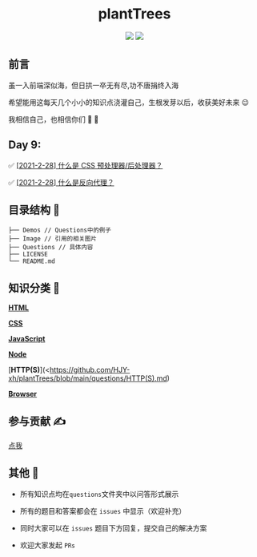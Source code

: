 <h1 align="center">plantTrees</h1>

<p align="center">
  <img src="https://img.shields.io/badge/license-MIT-blue.svg"> 
  <a href="https://github.com/HJY-xh/plantTrees/pulls"><img src="https://img.shields.io/badge/PRs-welcome-brightgreen.svg"></a>
</p>

## 前言

虽一入前端深似海，但日拱一卒无有尽,功不唐捐终入海

希望能用这每天几个小小的知识点浇灌自己，生根发芽以后，收获美好未来 😉

我相信自己，也相信你们 💪 💪

## Day 9:

✅ [[2021-2-28] 什么是 CSS 预处理器/后处理器？](https://github.com/HJY-xh/plantTrees/issues/17)

✅ [[2021-2-28] 什么是反向代理？](https://github.com/HJY-xh/plantTrees/issues/18)

## 目录结构 📁

```
├── Demos // Questions中的例子
├── Image // 引用的相关图片
├── Questions // 具体内容
├── LICENSE
└── README.md
```

## 知识分类 📄

[**HTML**](https://github.com/HJY-xh/plantTrees/blob/main/questions/HTML.md)

[**CSS**](https://github.com/HJY-xh/plantTrees/blob/main/questions/CSS.md)

[**JavaScript**](https://github.com/HJY-xh/plantTrees/blob/main/questions/JavaScript.md)

[**Node**](https://github.com/HJY-xh/plantTrees/blob/main/questions/Node.md)

[**HTTP(S)**](<https://github.com/HJY-xh/plantTrees/blob/main/questions/HTTP(S).md)

[**Browser**](https://github.com/HJY-xh/plantTrees/blob/main/questions/Browser.md)

## 参与贡献 ✍️

[点我](https://github.com/HJY-xh/plantTrees/wiki/%E5%A6%82%E4%BD%95%E5%8F%82%E4%B8%8E%E8%B4%A1%E7%8C%AE%EF%BC%9F)

## 其他 📢

- 所有知识点均在`questions`文件夹中以问答形式展示

- 所有的题目和答案都会在 `issues` 中显示（欢迎补充）

- 同时大家可以在 `issues` 题目下方回复，提交自己的解决方案

- 欢迎大家发起 `PRs`
